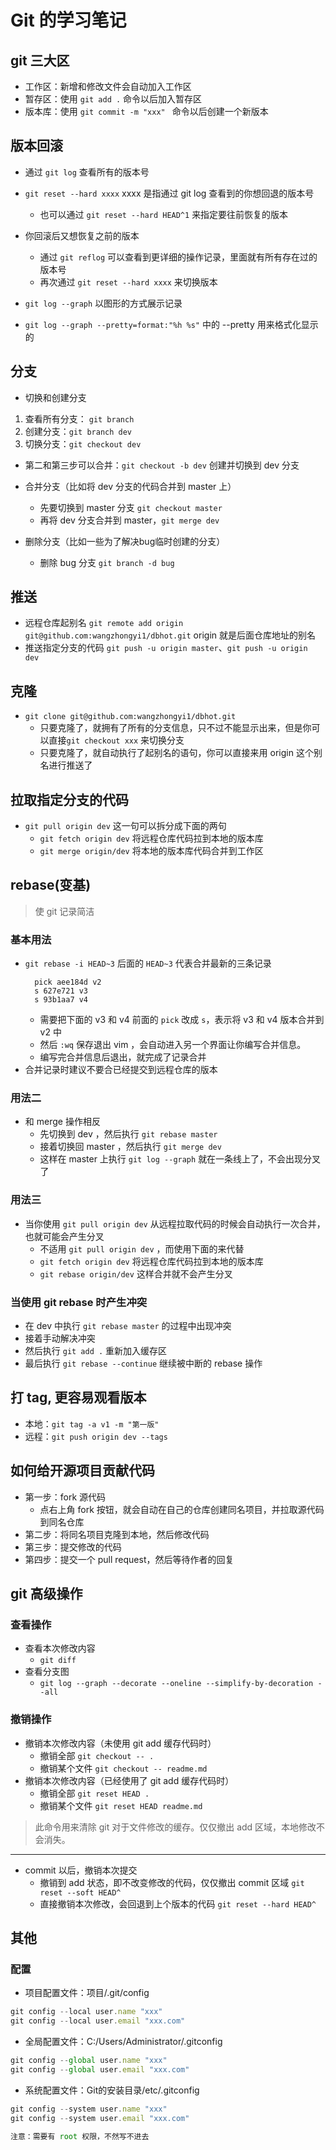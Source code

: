 # Git 的学习笔记

## git 三大区
- 工作区：新增和修改文件会自动加入工作区
- 暂存区：使用 `git add .` 命令以后加入暂存区
- 版本库：使用 `git commit -m "xxx" ` 命令以后创建一个新版本

## 版本回滚
- 通过 `git log` 查看所有的版本号
- `git reset --hard xxxx` xxxx 是指通过 git log 查看到的你想回退的版本号
  + 也可以通过 `git reset --hard HEAD^1` 来指定要往前恢复的版本
  
- 你回滚后又想恢复之前的版本
  + 通过 `git reflog` 可以查看到更详细的操作记录，里面就有所有存在过的版本号
  + 再次通过 `git reset --hard xxxx` 来切换版本
- `git log --graph` 以图形的方式展示记录
- `git log --graph --pretty=format:"%h %s"` 中的 --pretty 用来格式化显示的

## 分支
- 切换和创建分支
1. 查看所有分支： `git branch` 
2. 创建分支：`git branch dev`
3. 切换分支：`git checkout dev`
  + 第二和第三步可以合并：`git checkout -b dev` 创建并切换到 dev 分支

- 合并分支（比如将 dev 分支的代码合并到 master 上）
  + 先要切换到 master 分支 `git checkout master`
  + 再将 dev 分支合并到 master，`git merge dev`

- 删除分支（比如一些为了解决bug临时创建的分支）
  + 删除 bug 分支 `git branch -d bug`

## 推送
- 远程仓库起别名 `git remote add origin git@github.com:wangzhongyi1/dbhot.git` origin 就是后面仓库地址的别名
- 推送指定分支的代码 `git push -u origin master`、`git push -u origin dev`

## 克隆
- `git clone git@github.com:wangzhongyi1/dbhot.git`
  + 只要克隆了，就拥有了所有的分支信息，只不过不能显示出来，但是你可以直接`git checkout xxx` 来切换分支
  + 只要克隆了，就自动执行了起别名的语句，你可以直接来用 origin 这个别名进行推送了

## 拉取指定分支的代码
- `git pull origin dev` 这一句可以拆分成下面的两句
  + `git fetch origin dev` 将远程仓库代码拉到本地的版本库
  + `git merge origin/dev` 将本地的版本库代码合并到工作区

## rebase(变基)
> 使 git 记录简洁
### 基本用法
- `git rebase -i HEAD~3` 后面的 `HEAD~3` 代表合并最新的三条记录
  ```git
    pick aee184d v2
    s 627e721 v3
    s 93b1aa7 v4
  ```
  + 需要把下面的 v3 和 v4 前面的 `pick` 改成 `s`，表示将 v3 和 v4 版本合并到 v2 中
  + 然后 `:wq` 保存退出 vim ，会自动进入另一个界面让你编写合并信息。
  + 编写完合并信息后退出，就完成了记录合并
- 合并记录时建议不要合已经提交到远程仓库的版本
### 用法二
- 和 merge 操作相反
  + 先切换到 dev ，然后执行 `git rebase master`
  + 接着切换回 master ，然后执行 `git merge dev`
  + 这样在 master 上执行 `git log --graph` 就在一条线上了，不会出现分叉了
### 用法三
- 当你使用 `git pull origin dev` 从远程拉取代码的时候会自动执行一次合并，也就可能会产生分叉
  + 不适用 `git pull origin dev` ，而使用下面的来代替
  + `git fetch origin dev` 将远程仓库代码拉到本地的版本库
  + `git rebase origin/dev` 这样合并就不会产生分叉
### 当使用 git rebase 时产生冲突
- 在 dev 中执行 `git rebase master` 的过程中出现冲突
- 接着手动解决冲突
- 然后执行 `git add .` 重新加入缓存区
- 最后执行 `git rebase --continue` 继续被中断的 rebase 操作

## 打 tag, 更容易观看版本
- 本地：`git tag -a v1 -m "第一版"`
- 远程：`git push origin dev --tags`

## 如何给开源项目贡献代码
- 第一步：fork 源代码
  + 点右上角 fork 按钮，就会自动在自己的仓库创建同名项目，并拉取源代码到同名仓库
- 第二步：将同名项目克隆到本地，然后修改代码
- 第三步：提交修改的代码
- 第四步：提交一个 pull request，然后等待作者的回复


## git 高级操作

### 查看操作
- 查看本次修改内容
  + `git diff`
- 查看分支图
  + `git log --graph --decorate --oneline --simplify-by-decoration --all`

### 撤销操作
- 撤销本次修改内容（未使用 git add 缓存代码时）
  + 撤销全部 `git checkout -- .`
  + 撤销某个文件 `git checkout -- readme.md`
- 撤销本次修改内容（已经使用了 git add 缓存代码时）
  + 撤销全部 `git reset HEAD .`
  + 撤销某个文件 `git reset HEAD readme.md`
> 此命令用来清除 git 对于文件修改的缓存。仅仅撤出 add 区域，本地修改不会消失。
****
- commit 以后，撤销本次提交
  + 撤销到 add 状态，即不改变修改的代码，仅仅撤出 commit 区域 `git reset --soft HEAD^`
  + 直接撤销本次修改，会回退到上个版本的代码 `git reset --hard HEAD^`


## 其他

### 配置
- 项目配置文件：项目/.git/config
```js
git config --local user.name "xxx"
git config --local user.email "xxx.com"
```
- 全局配置文件：C:/Users/Administrator/.gitconfig
```js
git config --global user.name "xxx"
git config --global user.email "xxx.com"
```
- 系统配置文件：Git的安装目录/etc/.gitconfig
```js
git config --system user.name "xxx"
git config --system user.email "xxx.com"

注意：需要有 root 权限，不然写不进去
```


